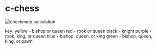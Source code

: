 # c-chess

![checkmate calculation](http://github.com/alexm622/c-chess/docs/checkmate.png)

key:
yellow - bishop or queen
red - rook or queen
black - knight
purple - rook, king, or queen
blue - bishop, queen, or king
green - bishop, queen, king, or pawn

